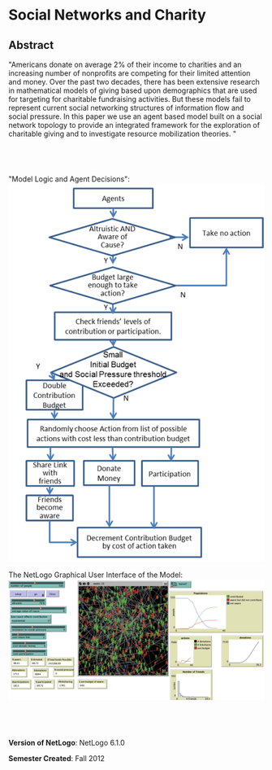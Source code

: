 # Social Networks and Charity

## Abstract

"Americans donate on average 2% of their income to charities and an increasing number of nonprofits are competing for their limited attention and money.  Over the past two decades, there has been extensive research in mathematical models of giving based upon demographics that are used for targeting for charitable fundraising activities.  But these models fail to represent current social networking structures of information flow and social pressure. In this paper we use an agent based model built on a social network topology to provide an integrated framework for the exploration of charitable giving and to investigate resource mobilization theories. "
  
## &nbsp;
"Model Logic and Agent Decisions":
![Model Logic](ModelLogic.png)

The NetLogo Graphical User Interface of the Model: 
![The NetLogo Graphical User Interface](GUI.png)

## &nbsp;

**Version of NetLogo**: NetLogo 6.1.0

**Semester Created**: Fall 2012

